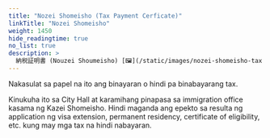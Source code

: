 ```yaml
---
title: "Nozei Shomeisho (Tax Payment Cerficate)"
linkTitle: "Nozei Shomeisho"
weight: 1450
hide_readingtime: true
no_list: true
description: >
  納税証明書 (Nouzei Shoumeisho) [🖼](/static/images/nozei-shomeisho-tax-payment-certificate.jpg)
---
```

Nakasulat sa papel na ito ang binayaran o hindi pa binabayarang tax.

Kinukuha ito sa City Hall at karamihang pinapasa sa immigration office kasama ng Kazei Shomeisho. Hindi maganda ang epekto sa resulta ng application ng visa extension, permanent residency, certificate of eligibility, etc. kung may mga tax na hindi nabayaran.